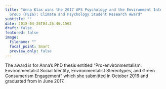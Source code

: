 ```yaml
---
title: "Anna Klas wins the 2017 APS Psychology and the Environment Interest
  Group (PEIG): Climate and Psychology Student Research Award"
subtitle: ""
date: 2018-04-26T04:26:46.156Z
draft: false
featured: false
image:
  filename: ""
  focal_point: Smart
  preview_only: false
---
```

The award is for Anna’s PhD thesis entitled “Pro-environmentalism: Environmentalist Social Identity, Environmentalist Stereotypes, and Green Consumerism Engagement” which she submitted in October 2016 and graduated from in June 2017.